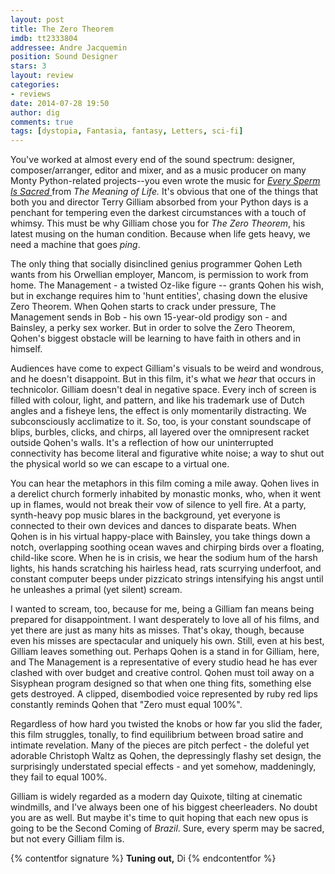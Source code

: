 ```yaml
---
layout: post
title: The Zero Theorem
imdb: tt2333804
addressee: Andre Jacquemin
position: Sound Designer
stars: 3
layout: review 
categories: 
- reviews
date: 2014-07-28 19:50
author: dig
comments: true
tags: [dystopia, Fantasia, fantasy, Letters, sci-fi]
---
```

You've worked at almost every end of the sound spectrum: designer, composer/arranger, editor and mixer, and as a music producer on many Monty Python-related projects--you even wrote the music for [_Every Sperm Is Sacred_ ][3] from _The Meaning of Life._ It's obvious that one of the things that both you and director Terry Gilliam absorbed from your Python days is a penchant for tempering even the darkest circumstances with a touch of whimsy. This must be why Gilliam chose you for _The Zero Theorem_, his latest musing on the human condition. Because when life gets heavy, we need a machine that goes _ping_.

   [3]: https://www.youtube.com/watch?v=fUspLVStPbk

The only thing that socially disinclined genius programmer Qohen Leth wants from his Orwellian employer, Mancom, is permission to work from home. The Management - a twisted Oz-like figure -- grants Qohen his wish, but in exchange requires him to 'hunt entities', chasing down the elusive Zero Theorem. When Qohen starts to crack under pressure, The Management sends in Bob - his own 15-year-old prodigy son - and Bainsley, a perky sex worker. But in order to solve the Zero Theorem, Qohen's biggest obstacle will be learning to have faith in others and in himself.

Audiences have come to expect Gilliam's visuals to be weird and wondrous, and he doesn't disappoint. But in this film, it's what we _hear_ that occurs in technicolor. Gilliam doesn't deal in negative space. Every inch of screen is filled with colour, light, and pattern, and like his trademark use of Dutch angles and a fisheye lens, the effect is only momentarily distracting. We subconsciously acclimatize to it. So, too, is your constant soundscape of blips, burbles, clicks, and chirps, all layered over the omnipresent racket outside Qohen's walls. It's a reflection of how our uninterrupted connectivity has become literal and figurative white noise; a way to shut out the physical world so we can escape to a virtual one.

You can hear the metaphors in this film coming a mile away. Qohen lives in a derelict church formerly inhabited by monastic monks, who, when it went up in flames, would not break their vow of silence to yell fire. At a party, synth-heavy pop music blares in the background, yet everyone is connected to their own devices and dances to disparate beats. When Qohen is in his virtual happy-place with Bainsley, you take things down a notch, overlapping soothing ocean waves and chirping birds over a floating, child-like score. When he is in crisis, we hear the sodium hum of the harsh lights, his hands scratching his hairless head, rats scurrying underfoot, and constant computer beeps under pizzicato strings intensifying his angst until he unleashes a primal (yet silent) scream.

I wanted to scream, too, because for me, being a Gilliam fan means being prepared for disappointment. I want desperately to love all of his films, and yet there are just as many hits as misses. That's okay, though, because even his misses are spectacular and uniquely his own. Still, even at his best, Gilliam leaves something out. Perhaps Qohen is a stand in for Gilliam, here, and The Management is a representative of every studio head he has ever clashed with over budget and creative control. Qohen must toil away on a Sisyphean program designed so that when one thing fits, something else gets destroyed. A clipped, disembodied voice represented by ruby red lips constantly reminds Qohen that "Zero must equal 100%". 

Regardless of how hard you twisted the knobs or how far you slid the fader, this film struggles, tonally, to find equilibrium between broad satire and intimate revelation. Many of the pieces are pitch perfect - the doleful yet adorable Christoph Waltz as Qohen, the depressingly flashy set design, the surprisingly understated special effects - and yet somehow, maddeningly, they fail to equal 100%.

Gilliam is widely regarded as a modern day Quixote, tilting at cinematic windmills, and I've always been one of his biggest cheerleaders. No doubt you are as well. But maybe it's time to quit hoping that each new opus is going to be the Second Coming of _Brazil_. Sure, every sperm may be sacred, but not every Gilliam film is.

{% contentfor signature %}
**Tuning out,**
Di
{% endcontentfor %}